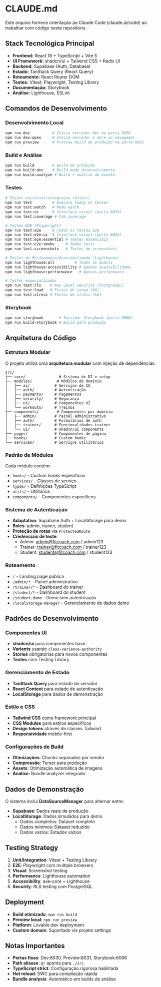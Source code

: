 # CLAUDE.md

Este arquivo fornece orientação ao Claude Code (claude.ai/code) ao trabalhar com código neste repositório.

## Stack Tecnológica Principal

- **Frontend:** React 18 + TypeScript + Vite 5
- **UI Framework:** shadcn/ui + Tailwind CSS + Radix UI
- **Backend:** Supabase (Auth, Database)
- **Estado:** TanStack Query (React Query)
- **Roteamento:** React Router DOM
- **Testes:** Vitest, Playwright, Testing Library
- **Documentação:** Storybook
- **Análise:** Lighthouse, ESLint

## Comandos de Desenvolvimento

### Desenvolvimento Local

```bash
npm run dev          # Inicia servidor dev na porta 8030
npm run dev:open     # Inicia servidor e abre no navegador
npm run preview      # Preview build de produção na porta 8031
```

### Build e Análise

```bash
npm run build        # Build de produção
npm run build:dev    # Build modo desenvolvimento
npm run build:analyze # Build + análise de bundle
```

### Testes

```bash
# Testes unitários/integração (Vitest)
npm run test         # Executa todos os testes
npm run test:watch   # Modo watch
npm run test:ui      # Interface visual (porta 8033)
npm run test:coverage # Com coverage

# Testes E2E (Playwright)
npm run test:e2e     # Todos os testes E2E
npm run test:e2e:ui  # Interface visual (porta 8035)
npm run test:e2e:essential # Testes essenciais
npm run test:e2e:smoke     # Smoke tests
npm run test:screenshots   # Testes de screenshots

# Testes de Performance/Acessibilidade (Lighthouse)
npm run lighthouse:all         # Todos os audits
npm run lighthouse:accessibility # Apenas acessibilidade
npm run lighthouse:performance   # Apenas performance

# Testes especializados
npm run test:rls    # Row Level Security (PostgreSQL)
npm run test:load   # Testes de carga (k6)
npm run test:stress # Testes de stress (k6)
```

### Storybook

```bash
npm run storybook       # Servidor Storybook (porta 6006)
npm run build-storybook # Build para produção
```

## Arquitetura do Código

### Estrutura Modular

O projeto utiliza uma **arquitetura modular** com injeção de dependências:

```
src/
├── core/               # Sistema de DI e setup
├── modules/           # Módulos de domínio
│   ├── ai/           # Serviços de IA
│   ├── auth/         # Autenticação
│   ├── payments/     # Pagamentos
│   ├── security/     # Segurança
│   ├── ui/           # Componentes UI
│   └── workouts/     # Treinos
├── components/        # Componentes por domínio
│   ├── admin/        # Painel administrativo
│   ├── auth/         # Formulários de auth
│   ├── trainer/      # Funcionalidades trainer
│   └── ui/           # shadcn/ui components
├── pages/            # Componentes de página
├── hooks/            # Custom hooks
└── services/         # Serviços utilitários
```

### Padrão de Módulos

Cada módulo contém:

- `hooks/` - Custom hooks específicos
- `services/` - Classes de serviço
- `types/` - Definições TypeScript
- `utils/` - Utilitários
- `components/` - Componentes específicos

### Sistema de Autenticação

- **Adaptativo**: Supabase Auth + LocalStorage para demo
- **Roles**: admin, trainer, student
- **Proteção de rotas** via `ProtectedRoute`
- **Credenciais de teste**:
  - Admin: admin@fitcoach.com / admin123
  - Trainer: trainer@fitcoach.com / trainer123
  - Student: student@fitcoach.com / student123

### Roteamento

- `/` - Landing page pública
- `/admin/*` - Painel administrativo
- `/trainer/*` - Dashboard do trainer
- `/student/*` - Dashboard do student
- `/student-demo` - Demo sem autenticação
- `/localStorage-manager` - Gerenciamento de dados demo

## Padrões de Desenvolvimento

### Componentes UI

- **shadcn/ui** para componentes base
- **Variants** usando `class-variance-authority`
- **Stories** obrigatórias para novos componentes
- **Testes** com Testing Library

### Gerenciamento de Estado

- **TanStack Query** para estado do servidor
- **React Context** para estado de autenticação
- **LocalStorage** para dados de demonstração

### Estilo e CSS

- **Tailwind CSS** como framework principal
- **CSS Modules** para estilos específicos
- **Design tokens** através de classes Tailwind
- **Responsividade** mobile-first

### Configurações de Build

- **Otimizações**: Chunks separados por vendor
- **Compressão**: Terser para produção
- **Assets**: Otimização automática de imagens
- **Análise**: Bundle analyzer integrado

## Dados de Demonstração

O sistema inclui **DataSourceManager** para alternar entre:

- **Supabase**: Dados reais de produção
- **LocalStorage**: Dados simulados para demo
  - Dados completos: Dataset completo
  - Dados mínimos: Dataset reduzido
  - Dados vazios: Estados vazios

## Testing Strategy

1. **Unit/Integration**: Vitest + Testing Library
2. **E2E**: Playwright com multiple browsers
3. **Visual**: Screenshot testing
4. **Performance**: Lighthouse automation
5. **Accessibility**: axe-core + Lighthouse
6. **Security**: RLS testing com PostgreSQL

## Deployment

- **Build otimizado**: `npm run build`
- **Preview local**: `npm run preview`
- **Platform**: Lovable.dev deployment
- **Custom domain**: Suportado via projeto settings

## Notas Importantes

- **Portas fixas**: Dev:8030, Preview:8031, Storybook:6006
- **Path aliases**: `@/` aponta para `./src`
- **TypeScript strict**: Configuração rigorosa habilitada
- **Hot reload**: SWC para compilação rápida
- **Bundle analysis**: Automático em builds de análise
